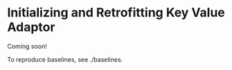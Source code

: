 # Initializing and Retrofitting Key Value Adaptor
Coming soon!

To reproduce baselines, see ./baselines.
